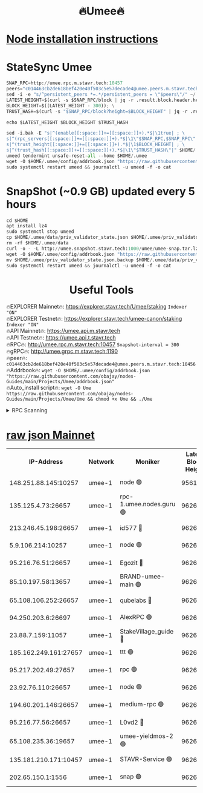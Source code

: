 <h1 align="center"> 🔥Umee🔥</h1>


[Node installation instructions](https://github.com/obajay/nodes-Guides/tree/main/Projects/Umee)
=
# StateSync Umee
```python
SNAP_RPC=http://umee.rpc.m.stavr.tech:10457
peers="c014463cb2de618bef420e40f503c5e57decade4@umee.peers.m.stavr.tech:10456"
sed -i -e "s/^persistent_peers *=.*/persistent_peers = \"$peers\"/" ~/.umee/config/config.toml
LATEST_HEIGHT=$(curl -s $SNAP_RPC/block | jq -r .result.block.header.height); \
BLOCK_HEIGHT=$((LATEST_HEIGHT - 300)); \
TRUST_HASH=$(curl -s "$SNAP_RPC/block?height=$BLOCK_HEIGHT" | jq -r .result.block_id.hash)

echo $LATEST_HEIGHT $BLOCK_HEIGHT $TRUST_HASH

sed -i.bak -E "s|^(enable[[:space:]]+=[[:space:]]+).*$|\1true| ; \
s|^(rpc_servers[[:space:]]+=[[:space:]]+).*$|\1\"$SNAP_RPC,$SNAP_RPC\"| ; \
s|^(trust_height[[:space:]]+=[[:space:]]+).*$|\1$BLOCK_HEIGHT| ; \
s|^(trust_hash[[:space:]]+=[[:space:]]+).*$|\1\"$TRUST_HASH\"|" $HOME/.umee/config/config.toml
umeed tendermint unsafe-reset-all --home $HOME/.umee
wget -O $HOME/.umee/config/addrbook.json "https://raw.githubusercontent.com/obajay/nodes-Guides/main/Projects/Umee/addrbook.json"
sudo systemctl restart umeed && journalctl -u umeed -f -o cat
```
# SnapShot (~0.9 GB) updated every 5 hours
```python
cd $HOME
apt install lz4
sudo systemctl stop umeed
cp $HOME/.umee/data/priv_validator_state.json $HOME/.umee/priv_validator_state.json.backup
rm -rf $HOME/.umee/data
curl -o - -L http://umee.snapshot.stavr.tech:1000/umee/umee-snap.tar.lz4 | lz4 -c -d - | tar -x -C $HOME/.umee --strip-components 2
wget -O $HOME/.umee/config/addrbook.json "https://raw.githubusercontent.com/obajay/nodes-Guides/main/Projects/Umee/addrbook.json"
mv $HOME/.umee/priv_validator_state.json.backup $HOME/.umee/data/priv_validator_state.json
sudo systemctl restart umeed && journalctl -u umeed -f -o cat
```
 <h1 align="center"> Useful Tools</h1>

🔥EXPLORER Mainnet🔥:      https://explorer.stavr.tech/Umee/staking             `Indexer "ON"` \
🔥EXPLORER Testnet🔥:        https://explorer.stavr.tech/umee-canon/staking      `Indexer "ON"` \
🔥API Mainnet🔥:                   https://umee.api.m.stavr.tech \
🔥API Testnet🔥:                     https://umee.api.t.stavr.tech \
🔥RPC🔥:                                   http://umee.rpc.m.stavr.tech:10457                     `Snapshot-interval = 300` \
🔥gRPC🔥:                              http://umee.grpc.m.stavr.tech:1190 \
🔥peer🔥:                     `c014463cb2de618bef420e40f503c5e57decade4@umee.peers.m.stavr.tech:10456` \
🔥Addrbook🔥:    ```wget -O $HOME/.umee/config/addrbook.json "https://raw.githubusercontent.com/obajay/nodes-Guides/main/Projects/Umee/addrbook.json"``` \
🔥Auto_install script🔥: ```wget -O Ume https://raw.githubusercontent.com/obajay/nodes-Guides/main/Projects/Umee/Ume && chmod +x Ume && ./Ume```

<details>
<summary>RPC Scanning</summary>

<h2 align="center"> We scan nodes in real time every 4 hours. And we provide the final result of RPC endpoints.
We cannot influence the operation of these nodes in any way. </h2>


```python
If Voting Power is higher than 0 --> then the Node is a validator of the network and may be subject to attack and be a potential threat to the chain.
```
```python
We marked such validators with a red symbol
```

</details>

[raw json Mainnet](https://rpc-check.umeem.stavr.tech/umeem/rpc-umeem-result.json)
=



<table><tr><th>IP-Address</th><th>Network</th><th>Moniker</th><th>Latest Block Height</th><th>Earliest Block Height</th><th>Catching Up</th><th>Tx Index</th><th>Voting Power</th><th>Scan Time</th></tr><tr><td>148.251.88.145:10257</td><td>umee-1</td><td>node 🟢</td><td>9561500</td><td>5050395</td><td>False</td><td>on</td><td>0</td><td>2023-12-11T03:09:35.221319473UTC</td></tr><tr><td>135.125.4.73:26657</td><td>umee-1</td><td>rpc-1.umee.nodes.guru 🟢</td><td>9626129</td><td>5167386</td><td>False</td><td>on</td><td>0</td><td>2023-12-11T03:11:10.032068735UTC</td></tr><tr><td>213.246.45.198:26657</td><td>umee-1</td><td>id577 🔴</td><td>9626113</td><td>7100001</td><td>False</td><td>on</td><td>35122786</td><td>2023-12-11T03:09:39.620855157UTC</td></tr><tr><td>5.9.106.214:10257</td><td>umee-1</td><td>node 🟢</td><td>9626124</td><td>7942001</td><td>False</td><td>on</td><td>0</td><td>2023-12-11T03:10:42.674560753UTC</td></tr><tr><td>95.216.76.51:26657</td><td>umee-1</td><td>Egozit 🔴</td><td>9626129</td><td>8262001</td><td>False</td><td>off</td><td>37714194</td><td>2023-12-11T03:11:09.669335417UTC</td></tr><tr><td>85.10.197.58:13657</td><td>umee-1</td><td>BRAND-umee-main 🟢</td><td>9626117</td><td>8427832</td><td>False</td><td>on</td><td>0</td><td>2023-12-11T03:10:01.264692411UTC</td></tr><tr><td>65.108.106.252:26657</td><td>umee-1</td><td>qubelabs 🔴</td><td>9626117</td><td>8825432</td><td>False</td><td>on</td><td>36830350</td><td>2023-12-11T03:10:01.628353011UTC</td></tr><tr><td>94.250.203.6:26697</td><td>umee-1</td><td>AlexRPC 🟢</td><td>9626111</td><td>8910001</td><td>False</td><td>on</td><td>0</td><td>2023-12-11T03:09:52.647587388UTC</td></tr><tr><td>23.88.7.159:11057</td><td>umee-1</td><td>StakeVillage_guide 🔴</td><td>9626123</td><td>9137726</td><td>False</td><td>on</td><td>1331316</td><td>2023-12-11T03:10:37.392552743UTC</td></tr><tr><td>185.162.249.161:27657</td><td>umee-1</td><td>ttt 🟢</td><td>9626122</td><td>9321953</td><td>False</td><td>on</td><td>0</td><td>2023-12-11T03:10:31.019437157UTC</td></tr><tr><td>95.217.202.49:27657</td><td>umee-1</td><td>rpc 🟢</td><td>9626122</td><td>9440090</td><td>False</td><td>on</td><td>0</td><td>2023-12-11T03:10:30.666824322UTC</td></tr><tr><td>23.92.76.110:26657</td><td>umee-1</td><td>node 🟢</td><td>9626136</td><td>9468001</td><td>False</td><td>on</td><td>0</td><td>2023-12-11T03:11:52.978184017UTC</td></tr><tr><td>194.60.201.146:26657</td><td>umee-1</td><td>medium-rpc 🟢</td><td>9626115</td><td>9484365</td><td>False</td><td>on</td><td>0</td><td>2023-12-11T03:09:48.157388463UTC</td></tr><tr><td>95.216.77.56:26657</td><td>umee-1</td><td>L0vd2 🔴</td><td>9626132</td><td>9526132</td><td>False</td><td>off</td><td>37498091</td><td>2023-12-11T03:11:27.416910920UTC</td></tr><tr><td>65.108.235.36:19657</td><td>umee-1</td><td>umee-yieldmos-2 🟢</td><td>9626106</td><td>9575548</td><td>False</td><td>on</td><td>0</td><td>2023-12-11T03:08:55.960596555UTC</td></tr><tr><td>135.181.210.171:10457</td><td>umee-1</td><td>STAVR-Service 🟢</td><td>9626130</td><td>9624001</td><td>False</td><td>on</td><td>0</td><td>2023-12-11T03:11:16.779953121UTC</td></tr><tr><td>202.65.150.1:1556</td><td>umee-1</td><td>snap 🟢</td><td>9626124</td><td>9624160</td><td>False</td><td>off</td><td>0</td><td>2023-12-11T03:10:40.336386692UTC</td></tr></table>